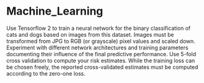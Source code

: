 # Machine_Learning
Use Tensorflow 2 to train a neural network for the binary classification of cats and dogs based on images from this dataset. Images must be transformed from JPG to RGB (or grayscale) pixel values and scaled down. Experiment with different network architectures and training parameters documenting their influence of the final predictive performance. Use 5-fold cross validation to compute your risk estimates. While the training loss can be chosen freely, the reported cross-validated estimates must be computed according to the zero-one loss.

